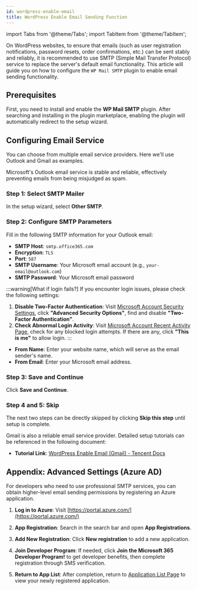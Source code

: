 ```yaml
---
id: wordpress-enable-email
title: WordPress Enable Email Sending Function
---
```


import Tabs from '@theme/Tabs';
import TabItem from '@theme/TabItem';

On WordPress websites, to ensure that emails (such as user registration notifications, password resets, order confirmations, etc.) can be sent stably and reliably, it is recommended to use SMTP (Simple Mail Transfer Protocol) service to replace the server's default email functionality. This article will guide you on how to configure the `WP Mail SMTP` plugin to enable email sending functionality.

## Prerequisites

First, you need to install and enable the **WP Mail SMTP** plugin. After searching and installing in the plugin marketplace, enabling the plugin will automatically redirect to the setup wizard.

## Configuring Email Service

You can choose from multiple email service providers. Here we'll use Outlook and Gmail as examples.

<Tabs>
<TabItem value="outlook" label="Using Outlook Email" default>

Microsoft's Outlook email service is stable and reliable, effectively preventing emails from being misjudged as spam.

### Step 1: Select SMTP Mailer

In the setup wizard, select **Other SMTP**.

### Step 2: Configure SMTP Parameters

Fill in the following SMTP information for your Outlook email:

- **SMTP Host**: `smtp.office365.com`
- **Encryption**: `TLS`
- **Port**: `587`
- **SMTP Username**: Your Microsoft email account (e.g., `your-email@outlook.com`)
- **SMTP Password**: Your Microsoft email password

:::warning[What if login fails?]
If you encounter login issues, please check the following settings:
1.  **Disable Two-Factor Authentication**: Visit [Microsoft Account Security Settings](https://account.microsoft.com/security), click **"Advanced Security Options"**, find and disable **"Two-Factor Authentication"**.
2. **Check Abnormal Login Activity**: Visit [Microsoft Account Recent Activity Page](https://account.live.com/activity), check for any blocked login attempts. If there are any, click **"This is me"** to allow login.
:::

- **From Name**: Enter your website name, which will serve as the email sender's name.
- **From Email**: Enter your Microsoft email address.

### Step 3: Save and Continue

Click **Save and Continue**.

### Step 4 and 5: Skip

The next two steps can be directly skipped by clicking **Skip this step** until setup is complete.

</TabItem>
<TabItem value="gmail" label="Using Gmail Email">

Gmail is also a reliable email service provider. Detailed setup tutorials can be referenced in the following document:

- **Tutorial Link**: [WordPress Enable Email (Gmail) - Tencent Docs](https://docs.qq.com/doc/DZlpIRk1taUNuTXRU)

</TabItem>
</Tabs>

## Appendix: Advanced Settings (Azure AD)

For developers who need to use professional SMTP services, you can obtain higher-level email sending permissions by registering an Azure application.

1.  **Log in to Azure**:
    Visit [https://portal.azure.com/](https://portal.azure.com/)

2.  **App Registration**:
    Search in the search bar and open **App Registrations**.

3.  **Add New Registration**:
    Click **New registration** to add a new application.

4.  **Join Developer Program**:
    If needed, click **Join the Microsoft 365 Developer Program!** to get developer benefits, then complete registration through SMS verification.

5.  **Return to App List**:
    After completion, return to [Application List Page](https://portal.azure.com/#view/Microsoft_AAD_RegisteredApps/ApplicationsListBlade) to view your newly registered application.
